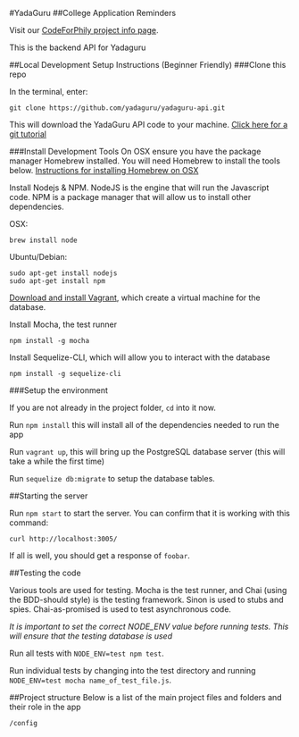 #YadaGuru
##College Application Reminders

Visit our [CodeForPhily project info page](https://codeforphilly.org/projects/college_application_app_for_philly_schools).

This is the backend API for Yadaguru

##Local Development Setup Instructions (Beginner Friendly)
###Clone this repo

In the terminal, enter:
 
```
git clone https://github.com/yadaguru/yadaguru-api.git
```

This will download the YadaGuru API code to your machine. [Click here for a git tutorial](https://try.github.io/levels/1/challenges/1)

###Install Development Tools
On OSX ensure you have the package manager Homebrew installed. You will need Homebrew to install the tools below.
[Instructions for installing Homebrew on OSX](http://brew.sh/)

Install Nodejs & NPM. NodeJS is the engine that will run the Javascript code. NPM is a package manager that will allow us to install
other dependencies.

OSX:

```
brew install node
```

Ubuntu/Debian:

```
sudo apt-get install nodejs
sudo apt-get install npm
```

[Download and install Vagrant](https://www.vagrantup.com/downloads.html), which create a virtual machine for the database.

Install Mocha, the test runner

```
npm install -g mocha
```

Install Sequelize-CLI, which will allow you to interact with the database

```
npm install -g sequelize-cli
```

###Setup the environment

If you are not already in the project folder, `cd` into it now.

Run `npm install` this will install all of the dependencies needed to run the app

Run `vagrant up`, this will bring up the PostgreSQL database server (this will take a while the first time)

Run `sequelize db:migrate` to setup the database tables.

##Starting the server

Run `npm start` to start the server. You can confirm that it is working with this command:

```
curl http://localhost:3005/
```

If all is well, you should get a response of `foobar`.

##Testing the code

Various tools are used for testing. Mocha is the test runner, and Chai (using the BDD-should style) is the testing framework.
Sinon is used to stubs and spies. Chai-as-promised is used to test asynchronous code.

*It is important to set the correct NODE_ENV value before running tests. This will ensure that the testing database is used*

Run all tests with `NODE_ENV=test npm test`.

Run individual tests by changing into the test directory and running `NODE_ENV=test mocha name_of_test_file.js`.

##Project structure
Below is a list of the main project files and folders and their role in the app

```
/config
  
